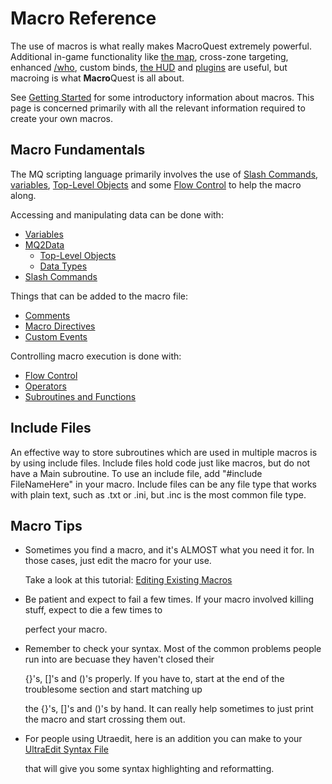 # Macro Reference

The use of macros is what really makes MacroQuest extremely powerful. Additional in-game functionality like [the map](../plugins/core-plugins/mq2map/), cross-zone targeting, enhanced [/who](../reference/commands/who.md), custom binds, [the HUD](../plugins/core-plugins/mq2hud/) and [plugins](../plugins/README.md) are useful, but macroing is what **Macro**Quest is all about.

See [Getting Started](getting-started.md) for some introductory information about macros. This page is concerned primarily with all the relevant information required to create your own macros.

## Macro Fundamentals

The MQ scripting language primarily involves the use of [Slash Commands](../reference/commands/README.md), [variables](variables.md), [Top-Level Objects](../reference/top-level-objects/) and some [Flow Control](flow-control.md) to help the macro along.

Accessing and manipulating data can be done with:

* [Variables](variables.md)
* [MQ2Data](mqdata.md)
    * [Top-Level Objects](../reference/top-level-objects/)
    * [Data Types](../reference/data-types/)
* [Slash Commands](../reference/commands/)

Things that can be added to the macro file:

* [Comments](comments.md)
* [Macro Directives](../reference/macro-directives/)
* [Custom Events](custom-events.md)

Controlling macro execution is done with:

* [Flow Control](flow-control.md)
* [Operators](operators.md)
* [Subroutines and Functions](subroutines.md)

## Include Files

An effective way to store subroutines which are used in multiple macros is by using include files. Include files hold code just like macros, but do not have a Main subroutine. To use an include file, add "\#include FileNameHere" in your macro. Include files can be any file type that works with plain text, such as .txt or .ini, but .inc is the most common file type.

## Macro Tips

* Sometimes you find a macro, and it's ALMOST what you need it for. In those cases, just edit the macro for your use.

  Take a look at this tutorial: [Editing Existing Macros](editing-existing-macros.md)

* Be patient and expect to fail a few times. If your macro involved killing stuff, expect to die a few times to

  perfect your macro.

* Remember to check your syntax. Most of the common problems people run into are becuase they haven't closed their

  {}'s, []'s and ()'s properly. If you have to, start at the end of the troublesome section and start matching up

  the {}'s, []'s and ()'s by hand. It can really help sometimes to just print the macro and start crossing them out.

* For people using Utraedit, here is an addition you can make to your [UltraEdit Syntax File](https://github.com/macroquest/docs/tree/abfc239f4d668ae116ab48141e49bbff82337715/other-applications/ultraedit-syntax-file.md)

  that will give you some syntax highlighting and reformatting.


